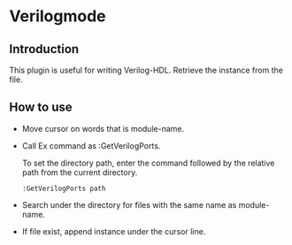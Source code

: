 # Verilogmode

## Introduction

This plugin is useful for writing Verilog-HDL.
Retrieve the instance from the file.

## How to use

* Move cursor on words that is module-name.
* Call Ex command as :GetVerilogPorts.  

  To set the directory path, enter the command followed by the relative path from the current directory.

  ``` text
  :GetVerilogPorts path
  ```

* Search under the directory for files with the same name as module-name.
* If file exist, append instance under the cursor line.


